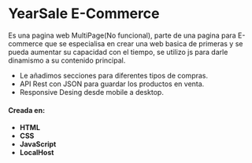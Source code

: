 # YearSale E-Commerce
Es una pagina web MultiPage(No funcional), parte de una pagina para E-commerce que se especialisa en crear una web basica de primeras y se pueda aumentar su capacidad con el tiempo, se utilizo js para darle dinamismo a su contenido principal.
- Le añadimos secciones para diferentes tipos de compras.
- API Rest con JSON para guardar los productos en venta.
- Responsive Desing desde mobile a desktop.
#### Creada en:
- **HTML**
- **CSS**
- **JavaScript**
- **LocalHost**

